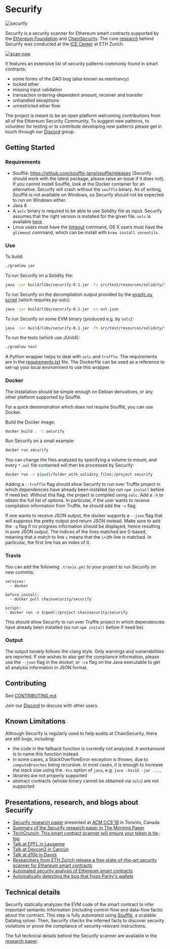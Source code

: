 # Securify

![securify](/img/foundation_securify.png)

Securify is a security scanner for Ethereum smart contracts supported by the
[Ethereum
Foundation](https://ethereum.github.io/blog/2018/08/17/ethereum-foundation-grants-update-wave-3/)
and [ChainSecurity](https://chainsecurity.com). The core
[research](https://files.sri.inf.ethz.ch/website/papers/ccs18-securify.pdf)
behind Securify was conducted at the [ICE Center](http://ice.ethz.ch) at ETH
Zurich.


[![scan now](/img/scan.png)](https://securify.chainsecurity.com/)


It features an extensive list of security patterns commonly found in smart
contracts:

* some forms of the DAO bug (also known as reentrancy)
* locked ether
* missing input validation
* transaction ordering-dependent amount, receiver and transfer
* unhandled exceptions
* unrestricted ether flow


The project is meant to be an open platform welcoming contributions from all of the
Ethereum Security Community. To suggest new patterns, to volunteer for testing or to
contribute developing new patterns please get in touch through our
[Discord](https://discord.gg/nN77ckb) group.

## Getting Started
### Requirements

* Soufflé: https://github.com/souffle-lang/souffle/releases (Securify should work with
  the latest package, please raise an issue if it does not). If you cannot
  install Soufflé, look at the Docker container for an alternative. Securify
  will crash without the `souffle` binary.
  As of writing, Soufflé is not available on Windows, so Securify should not be
  expected to run on Windows either.
* Java 8
* A `solc` binary is required to be able to use Solidity file as input.
  Securify assumes that the right version is installed for the given file.
  `solc` is available [here](https://github.com/ethereum/solidity/releases).
* Linux users must have the [timeout](https://linux.die.net/man/1/timeout) command, OS X users must have the `gtimeout` command, which can be install with `brew install coreutils`.

### Use

To build:
```sh
./gradlew jar
```

To run Securify on a Solidity file:
```sh
java -jar build/libs/securify-0.1.jar -fs src/test/resources/solidity/transaction-reordering.sol
```

To run Securify on the decompilation output provided by the [pysolc.py
script](scripts/pysolc.py) (which requires py-solc):
```sh
java -jar build/libs/securify-0.1.jar -co out.json
```

To run Securify on some EVM binary (produced e.g. by `solc`):
```sh
java -jar build/libs/securify-0.1.jar -fh src/test/resources/solidity/transaction-reordering.bin.hex
```

To run the tests (which use JUnit4):
```sh
./gradlew test
```

A Python wrapper helps to deal with `solc` and `truffle`. The requirements are
in the [requirements.txt](requirements.txt) file. The Dockerfile can be used as
a reference to set-up your local environment to use this wrapper.

### Docker

The installation should be simple enough on Debian derivatives, or any other
platform supported by Soufflé.

For a quick demonstration which does not require Soufflé, you can use Docker.

Build the Docker image:
```sh
docker build . -t securify
```

Run Securify on a small example:
```sh
docker run securify
```

You can change the files analyzed by specifying a volume to mount, and every
`*.sol` file contained will then be processed by Securify:
```sh
docker run -v $(pwd)/folder_with_solidity_files:/project securify
```

Adding a `--truffle` flag should allow Securify to run over Truffle project in
which dependencies have already been installed (so run `npm install` before if
need be). Without this flag, the project is compiled using `solc`. Add a `-h`
to obtain the full list of options. In particular, if the user wants to receive
compilation information from Truffle, he should add the `-v` flag.

If one wants to receive JSON output, the docker supports a `--json` flag that
will suppress the pretty output and return JSON instead. Make sure to add the
`-q` flag if no progress information should be displayed, hence resulting in
pure JSON output. The indices of the lines matched are 0-based, meaning that
a match to line `i` means that the `i+1`th line is matched. In particular, the
first line has an index of 0.


### Travis

You can add the following `.travis.yml` to your project to run Securify on new
commits:
```
services:
  - docker

before_install:
  - docker pull chainsecurity/securify

script:
- docker run -v $(pwd):/project chainsecurity/securify
```

This should allow Securify to run over Truffle project in which dependencies
have already been installed (so run `npm install` before if need be).

### Output

The output loosely follows the clang style. Only warnings and vulnerabilities
are reported. If one wishes to also get the compliance information, please use
the `--json` flag in the docker, or `-co` flag on the Java executable to get
all analysis information in JSON format.

## Contributing

See [CONTRIBUTING.md](CONTRIBUTING.md).

Join our [Discord](https://discord.gg/nN77ckb) to discuss with other users.

## Known Limitations

Although Securify is regularly used to help audits at ChainSecurity, there are
still bugs, including:
* the code in  the fallback function is currently not analyzed. A workaround is
  to name this function instead.
* in some cases, a StackOverflowError exception is thrown, due to
  `computeBranches` being recursive. In most cases,
  it is enough to increase the stack size using the `-Xss` option of `java`,
  e.g. `java -Xss1G -jar ...`.
* libraries are not properly supported
* abstract contracts (whose binary cannot be obtained via `solc`) are not
  supported

## Presentations, research, and blogs about Securify

* [Securify research paper](https://files.sri.inf.ethz.ch/website/papers/ccs18-securify.pdf) presented at [ACM CCS'18](https://www.sigsac.org/ccs/CCS2018/) in Toronto, Canada
* [Summary of the Securify research paper in The Morning Paper](https://blog.acolyer.org/2018/12/03/securify-practical-security-analysis-of-smart-contracts/)
* [TechCrunch: This smart contract scanner will ensure your token is tip-top](https://techcrunch.com/2018/07/02/this-smart-contract-scanner-will-ensure-your-token-is-tip-top/)
* [Talk at EPFL in Lausanne](https://www.youtube.com/watch?v=YNbj_JElzuc)
* [Talk at Devcon3 in Cancún](https://www.youtube.com/watch?v=ewOEEpJs-pg)
* [Talk at d10e in Davos](https://www.youtube.com/watch?v=FO2E8x1yptg)
* [Researchers from ETH Zürich release a free state-of-the-art security scanner for Ethereum smart contracts](https://medium.com/chainsecurity/researchers-release-a-free-state-of-the-art-security-scanner-for-ethereum-smart-contracts-b58b57ce0e38)
* [Automated security analysis of Ethereum smart contracts](https://medium.com/chainsecurity/researchers-release-a-free-state-of-the-art-security-scanner-for-ethereum-smart-contracts-b58b57ce0e38)
* [Automatically detecting the bug that froze Parity's wallets](https://medium.com/chainsecurity/automatically-detecting-the-bug-that-froze-parity-wallets-ad2bebebd3b0)

## Technical details

Securify statically analyzes the EVM code of the smart contract to infer
important semantic information (including control-flow and data-flow facts)
about the contract. This step is fully automated using
[Soufflé](https://souffle-lang.github.io/), a scalable Datalog solver. Then,
Securify checks the inferred facts to discover security violations or prove the
compliance of security-relevant instructions.

The full technical details behind the Securify scanner are available in the
[research
paper](https://files.sri.inf.ethz.ch/website/papers/ccs18-securify.pdf).
